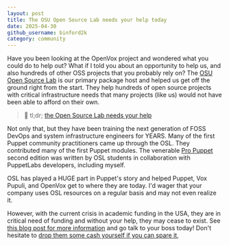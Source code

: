 ```yaml
---
layout: post
title: The OSU Open Source Lab needs your help today
date: 2025-04-30
github_username: binford2k
category: community
---
```


Have you been looking at the OpenVox project and wondered what you could do to
help out? What if I told you about an opportunity to help us, and also hundreds
of other OSS projects that you probably rely on? The [OSU Open Source
Lab](https://osuosl.org) is our primary package host and helped us get off the
ground right from the start. They help hundreds of open source projects with
critical infrastructure needs that many projects (like us) would not have been
able to afford on their own.

> 🔔 tl;dr; [the Open Source Lab needs your help](https://osuosl.org/blog/osl-future/)

Not only that, but they have been training the next generation of FOSS DevOps
and system infrastructure engineers for YEARS. Many of the first Puppet community
practitioners came up through the OSL. They contributed many of the first Puppet
modules. The venerable [Pro Puppet](https://www.oreilly.com/library/view/pro-puppet-second/9781430260400/)
second edition was written by OSL students in collaboration with PuppetLabs
developers, including myself.

OSL has played a HUGE part in Puppet's story and helped Puppet, Vox Pupuli, and
OpenVox get to where they are today. I'd wager that your company uses OSL resources
on a regular basis and may not even realize it.

However, with the current crisis in academic funding in the USA, they are in
critical need of funding and without your help, they may cease to exist. See
[this blog post for more information](https://osuosl.org/blog/osl-future/) and
go talk to your boss today! Don't hesitate to
[drop them some cash yourself if you can spare it](https://osuosl.org/donate/),
